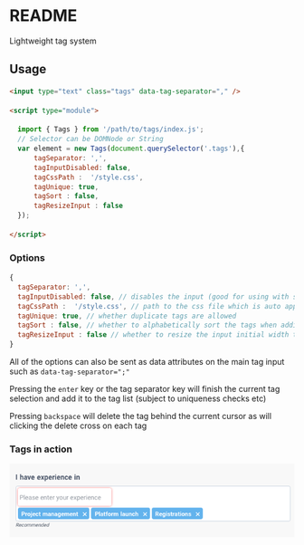 # README

Lightweight tag system

## Usage


```html
<input type="text" class="tags" data-tag-separator="," />

<script type="module">
  
  import { Tags } from '/path/to/tags/index.js';
  // Selector can be DOMNode or String
  var element = new Tags(document.querySelector('.tags'),{
      tagSeparator: ',',
      tagInputDisabled: false,
      tagCssPath :  '/style.css',
      tagUnique: true,
      tagSort : false,
      tagResizeInput : false 
  });

</script>
```

### Options

```javascript
{
  tagSeparator: ',',
  tagInputDisabled: false, // disables the input (good for using with suggestive)
  tagCssPath :  '/style.css', // path to the css file which is auto appended to document head
  tagUnique: true, // whether duplicate tags are allowed
  tagSort : false, // whether to alphabetically sort the tags when adding one
  tagResizeInput : false // whether to resize the input initial width to the width of the placeholder
}
```
All of the options can also be sent as data attributes on the main tag input such as `data-tag-separator=";"`

Pressing the `enter` key or the tag separator key will finish the current tag selection and add it to the tag list (subject to uniqueness checks etc)

Pressing `backspace` will delete the tag behind the current cursor as will clicking the delete cross on each tag

### Tags in action

![Screenshot](/tags-screenshot.png?raw=true&v=0.01 "Screenshot")